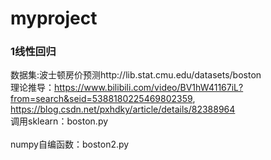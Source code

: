 # myproject
### 1线性回归 <br> 
  数据集:波士顿房价预测http://lib.stat.cmu.edu/datasets/boston  <br> 
  理论推导：https://www.bilibili.com/video/BV1hW41167iL?from=search&seid=5388180225469802359, https://blog.csdn.net/pxhdky/article/details/82388964 <br> 
  调用sklearn：boston.py <br>                                                                                                           
  numpy自编函数：boston2.py <br> 
